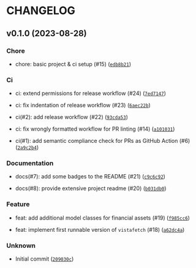 # CHANGELOG



## v0.1.0 (2023-08-28)

### Chore

* chore: basic project &amp; ci setup (#15) ([`edb8b21`](https://github.com/bossenti/vistafetch/commit/edb8b2165051c6b8cb91909b9892e419e8e7ec07))

### Ci

* ci: extend permissions for release workflow (#24) ([`7ed7147`](https://github.com/bossenti/vistafetch/commit/7ed71473e82761e4b677cab2bad033b95b6ac3f4))

* ci: fix indentation of release workflow (#23) ([`6aec22b`](https://github.com/bossenti/vistafetch/commit/6aec22bae18bdd89f54fcf161e6d044295950b9f))

* ci(#2): add release workflow (#22) ([`93cda53`](https://github.com/bossenti/vistafetch/commit/93cda53854f086e15a493bcefd4e9d14599ba356))

* ci: fix wrongly formatted workflow for PR linting (#14) ([`a101031`](https://github.com/bossenti/vistafetch/commit/a101031ee95916a41a4cc2151ab35864c67679f2))

* ci(#1): add semantic compliance check for PRs as GitHub Action (#6) ([`2a9c2b4`](https://github.com/bossenti/vistafetch/commit/2a9c2b427454389aa5aa43e5b7a6a9d262688108))

### Documentation

* docs(#7): add some badges to the README (#21) ([`c9c6c92`](https://github.com/bossenti/vistafetch/commit/c9c6c924f253b104360fdd0940cf89b24c419d11))

* docs(#8): provide extensive project readme (#20) ([`b031db0`](https://github.com/bossenti/vistafetch/commit/b031db02df7e12065e5d024f42729286d3156678))

### Feature

* feat: add additional model classes for financial assets (#19) ([`f985cc6`](https://github.com/bossenti/vistafetch/commit/f985cc6ac09cc8620c15c0eeb172de6b29d0c02b))

* feat: implement first runnable version of `vistafetch` (#18) ([`a62dc4a`](https://github.com/bossenti/vistafetch/commit/a62dc4ae788f066697a2e14780e1d1e552548975))

### Unknown

* Initial commit ([`209030c`](https://github.com/bossenti/vistafetch/commit/209030c26d1397a664e0c3e00059a86032b2b14f))
